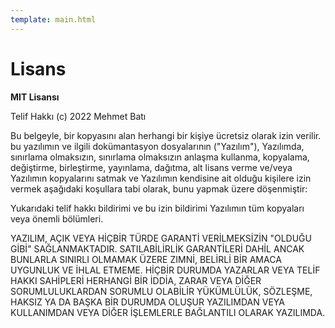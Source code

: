 ```yaml
---
template: main.html
---
```


# Lisans

**MIT Lisansı**

Telif Hakkı (c) 2022 Mehmet Batı

Bu belgeyle, bir kopyasını alan herhangi bir kişiye ücretsiz olarak izin verilir.
bu yazılımın ve ilgili dokümantasyon dosyalarının ("Yazılım"),
Yazılımda, sınırlama olmaksızın, sınırlama olmaksızın anlaşma
kullanma, kopyalama, değiştirme, birleştirme, yayınlama, dağıtma, alt lisans verme ve/veya
Yazılımın kopyalarını satmak ve Yazılımın kendisine ait olduğu kişilere izin vermek
aşağıdaki koşullara tabi olarak, bunu yapmak üzere döşenmiştir:

Yukarıdaki telif hakkı bildirimi ve bu izin bildirimi
Yazılımın tüm kopyaları veya önemli bölümleri.

YAZILIM, AÇIK VEYA HİÇBİR TÜRDE GARANTİ VERİLMEKSİZİN "OLDUĞU GİBİ" SAĞLANMAKTADIR.
SATILABİLİRLİK GARANTİLERİ DAHİL ANCAK BUNLARLA SINIRLI OLMAMAK ÜZERE ZIMNİ,
BELİRLİ BİR AMACA UYGUNLUK VE İHLAL ETMEME. HİÇBİR DURUMDA
YAZARLAR VEYA TELİF HAKKI SAHİPLERİ HERHANGİ BİR İDDİA, ZARAR VEYA DİĞER SORUMLULUKLARDAN SORUMLU OLABİLİR
YÜKÜMLÜLÜK, SÖZLEŞME, HAKSIZ YA DA BAŞKA BİR DURUMDA OLUŞUR
YAZILIMDAN VEYA KULLANIMDAN VEYA DİĞER İŞLEMLERLE BAĞLANTILI OLARAK
YAZILIMDA.